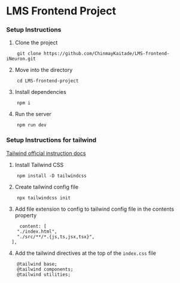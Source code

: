 # LMS Frontend Project

### Setup Instructions

1. Clone the project

```
    git clone https://github.com/ChinmayKaitade/LMS-frontend-iNeuron.git
```

2. Move into the directory

```
    cd LMS-frontend-project
```

3. Install dependencies

```
    npm i
```

4. Run the server

```
    npm run dev
```

### Setup Instructions for tailwind

[Tailwind official instruction docs](https://tailwindcss.com/docs/installation)

1. Install Tailwind CSS

```
    npm install -D tailwindcss
```

2. Create tailwind config file

```
    npx tailwindcss init
```

3. Add file extension to config to tailwind config file in the contents property

```
     content: [
    "./index.html",
    "./src/**/*.{js,ts,jsx,tsx}",
  ],
```

4. Add the tailwind directives at the top of the `index.css` file

```
    @tailwind base;
    @tailwind components;
    @tailwind utilities;
```
